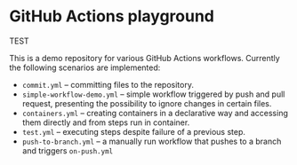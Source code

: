 # GitHub Actions playground

TEST

This is a demo repository for various GitHub Actions workflows.
Currently the following scenarios are implemented:
 - `commit.yml` – committing files to the repository. 
 - `simple-workflow-demo.yml` – simple workflow triggered by push and pull request, presenting the possibility to ignore changes in certain files. 
 - `containers.yml` – creating containers in a declarative way and accessing them directly and from steps run in container.
 - `test.yml` – executing steps despite failure of a previous step. 
 - `push-to-branch.yml` – a manually run workflow that pushes to a branch and triggers `on-push.yml`
